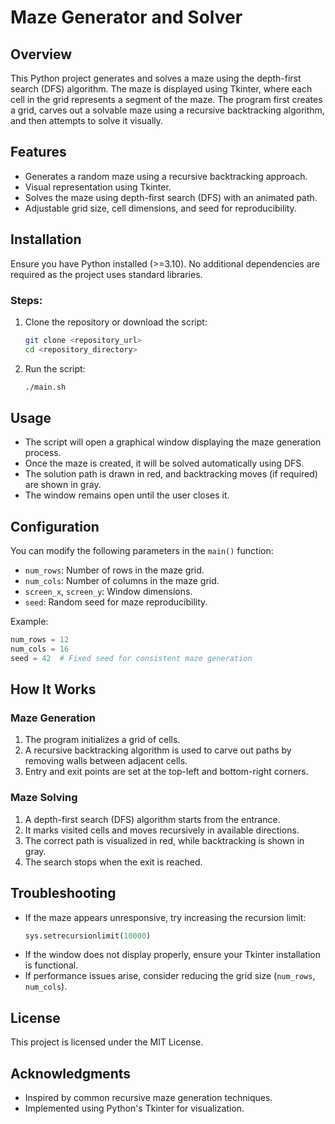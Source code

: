 # Maze Generator and Solver

## Overview
This Python project generates and solves a maze using the depth-first search (DFS) algorithm. The maze is displayed using Tkinter, where each cell in the grid represents a segment of the maze. The program first creates a grid, carves out a solvable maze using a recursive backtracking algorithm, and then attempts to solve it visually.

## Features
- Generates a random maze using a recursive backtracking approach.
- Visual representation using Tkinter.
- Solves the maze using depth-first search (DFS) with an animated path.
- Adjustable grid size, cell dimensions, and seed for reproducibility.

## Installation
Ensure you have Python installed (>=3.10). No additional dependencies are required as the project uses standard libraries.

### Steps:
1. Clone the repository or download the script:
   ```sh
   git clone <repository_url>
   cd <repository_directory>
   ```
2. Run the script:
   ```sh
   ./main.sh
   ```

## Usage
- The script will open a graphical window displaying the maze generation process.
- Once the maze is created, it will be solved automatically using DFS.
- The solution path is drawn in red, and backtracking moves (if required) are shown in gray.
- The window remains open until the user closes it.

## Configuration
You can modify the following parameters in the `main()` function:
- `num_rows`: Number of rows in the maze grid.
- `num_cols`: Number of columns in the maze grid.
- `screen_x`, `screen_y`: Window dimensions.
- `seed`: Random seed for maze reproducibility.

Example:
```python
num_rows = 12
num_cols = 16
seed = 42  # Fixed seed for consistent maze generation
```

## How It Works
### Maze Generation
1. The program initializes a grid of cells.
2. A recursive backtracking algorithm is used to carve out paths by removing walls between adjacent cells.
3. Entry and exit points are set at the top-left and bottom-right corners.

### Maze Solving
1. A depth-first search (DFS) algorithm starts from the entrance.
2. It marks visited cells and moves recursively in available directions.
3. The correct path is visualized in red, while backtracking is shown in gray.
4. The search stops when the exit is reached.

## Troubleshooting
- If the maze appears unresponsive, try increasing the recursion limit:
  ```python
  sys.setrecursionlimit(10000)
  ```
- If the window does not display properly, ensure your Tkinter installation is functional.
- If performance issues arise, consider reducing the grid size (`num_rows`, `num_cols`).

## License
This project is licensed under the MIT License.

## Acknowledgments
- Inspired by common recursive maze generation techniques.
- Implemented using Python's Tkinter for visualization.

